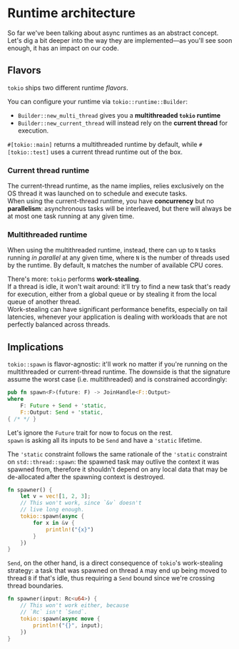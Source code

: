 # Runtime architecture

So far we've been talking about async runtimes as an abstract concept.
Let's dig a bit deeper into the way they are implemented—as you'll see soon enough,
it has an impact on our code.

## Flavors

`tokio` ships two different runtime _flavors_.

You can configure your runtime via `tokio::runtime::Builder`:

- `Builder::new_multi_thread` gives you a **multithreaded `tokio` runtime**
- `Builder::new_current_thread` will instead rely on the **current thread** for execution.

`#[tokio::main]` returns a multithreaded runtime by default, while
`#[tokio::test]` uses a current thread runtime out of the box.

### Current thread runtime

The current-thread runtime, as the name implies, relies exclusively on the OS thread
it was launched on to schedule and execute tasks.\
When using the current-thread runtime, you have **concurrency** but no **parallelism**:
asynchronous tasks will be interleaved, but there will always be at most one task running
at any given time.

### Multithreaded runtime

When using the multithreaded runtime, instead, there can up to `N` tasks running
_in parallel_ at any given time, where `N` is the number of threads used by the
runtime. By default, `N` matches the number of available CPU cores.

There's more: `tokio` performs **work-stealing**.\
If a thread is idle, it won't wait around: it'll try to find a new task that's ready for
execution, either from a global queue or by stealing it from the local queue of another
thread.\
Work-stealing can have significant performance benefits, especially on tail latencies,
whenever your application is dealing with workloads that are not perfectly balanced
across threads.

## Implications

`tokio::spawn` is flavor-agnostic: it'll work no matter if you're running on the multithreaded
or current-thread runtime. The downside is that the signature assume the worst case
(i.e. multithreaded) and is constrained accordingly:

```rust
pub fn spawn<F>(future: F) -> JoinHandle<F::Output>
where
    F: Future + Send + 'static,
    F::Output: Send + 'static,
{ /* */ }
```

Let's ignore the `Future` trait for now to focus on the rest.\
`spawn` is asking all its inputs to be `Send` and have a `'static` lifetime.

The `'static` constraint follows the same rationale of the `'static` constraint
on `std::thread::spawn`: the spawned task may outlive the context it was spawned
from, therefore it shouldn't depend on any local data that may be de-allocated
after the spawning context is destroyed.

```rust
fn spawner() {
    let v = vec![1, 2, 3];
    // This won't work, since `&v` doesn't
    // live long enough.
    tokio::spawn(async { 
        for x in &v {
            println!("{x}")
        }
    })
}
```

`Send`, on the other hand, is a direct consequence of `tokio`'s work-stealing strategy:
a task that was spawned on thread `A` may end up being moved to thread `B` if that's idle,
thus requiring a `Send` bound since we're crossing thread boundaries.

```rust
fn spawner(input: Rc<u64>) {
    // This won't work either, because
    // `Rc` isn't `Send`.
    tokio::spawn(async move {
        println!("{}", input);
    })
}
```
